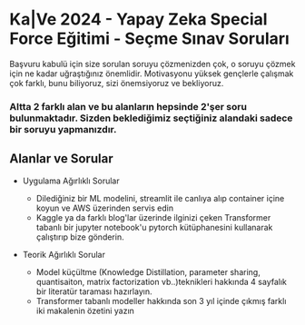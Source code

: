 # Ka|Ve 2024 - Yapay Zeka Special Force Eğitimi - Seçme Sınav Soruları


Başvuru kabulü için size sorulan soruyu çözmenizden çok, o soruyu çözmek için ne kadar uğraştığınız önemlidir. Motivasyonu yüksek gençlerle çalışmak çok farklı, bunu biliyoruz, sizi önemsiyoruz ve bekliyoruz.

### Altta 2 farklı alan ve bu alanların hepsinde 2'şer soru bulunmaktadır. Sizden beklediğimiz seçtiğiniz alandaki sadece bir soruyu yapmanızdır. 
 
## Alanlar ve Sorular
- Uygulama Ağırlıklı Sorular
  -  Dilediğiniz bir ML modelini, streamlit ile canlıya alıp container içine koyun ve AWS üzerinden servis edin
  -  Kaggle ya da farklı blog'lar üzerinde ilginizi çeken Transformer tabanlı bir jupyter notebook'u pytorch kütüphanesini kullanarak çalıştırıp bize gönderin.

- Teorik Ağırlıklı Sorular
  - Model küçültme (Knowledge Distillation, parameter sharing, quantisaiton, matrix factorization vb..)teknikleri hakkında 4 sayfalık bir literatür taraması hazırlayın.
  - Transformer tabanlı modeller hakkında son 3 yıl içinde çıkmış farklı iki makalenin özetini yazın 
